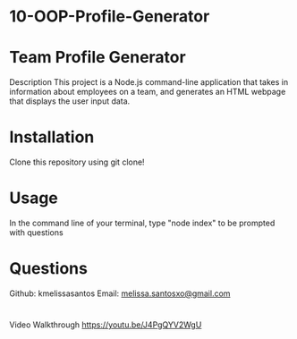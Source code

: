 # 10-OOP-Profile-Generator

# Team Profile Generator
Description
This project is a Node.js command-line application that takes in information about employees on a team, and generates an HTML webpage that displays the user input data.

# Installation
Clone this repository using git clone!

# Usage
In the command line of your terminal, type "node index" to be prompted with questions

# Questions
Github: kmelissasantos Email: melissa.santosxo@gmail.com

#
Video Walkthrough
https://youtu.be/J4PgQYV2WgU